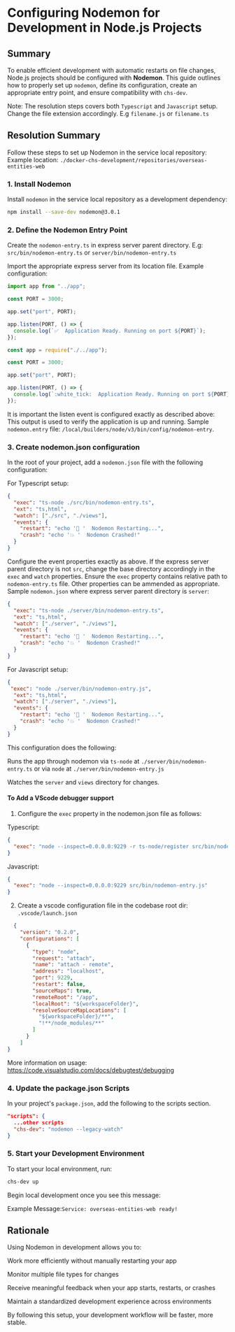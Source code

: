 # Configuring Nodemon for Development in Node.js Projects

## Summary

To enable efficient development with automatic restarts on file changes, Node.js projects should be configured with **Nodemon**. This guide outlines how to properly set up `nodemon`, define its configuration, create an appropriate entry point, and ensure compatibility with `chs-dev`.

Note: The resolution steps covers both `Typescript` and `Javascript` setup. Change the file extension accordingly.
E.g `filename.js` or `filename.ts`

## Resolution Summary

Follow these steps to set up Nodemon in the service local repository:
Example location: `./docker-chs-development/repositories/overseas-entities-web`

### 1. Install Nodemon

Install `nodemon` in the service local repository as a development dependency:

```bash
npm install --save-dev nodemon@3.0.1

```

### 2. Define the Nodemon Entry Point

Create the `nodemon-entry.ts` in express server parent directory.
E.g: `src/bin/nodemon-entry.ts` or `server/bin/nodemon-entry.ts`

Import the appropriate express server from its location file.
Example configuration:

```ts
import app from "../app";

const PORT = 3000;

app.set("port", PORT);

app.listen(PORT, () => {
  console.log(`✅  Application Ready. Running on port ${PORT}`);
});

```

```js
const app = require("./../app");

const PORT = 3000;

app.set("port", PORT);

app.listen(PORT, () => {
  console.log(`:white_tick:  Application Ready. Running on port ${PORT}`);
});

```

It is important the listen event is configured exactly as described above:
This output is used to verify the application is up and running.
Sample `nodemon.entry` file: `/local/builders/node/v3/bin/config/nodemon-entry`.


### 3. Create nodemon.json configuration
In the root of your project, add a `nodemon.json` file with the following configuration:

For Typescript setup:
```json
{
  "exec": "ts-node ./src/bin/nodemon-entry.ts",
  "ext": "ts,html",
  "watch": ["./src", "./views"],
  "events": {
    "restart": "echo '🔄 '  Nodemon Restarting...",
    "crash": "echo '💥 '  Nodemon Crashed!"
  }
}

```
Configure the event properties exactly as above. If the express server parent
directory is not `src`, change the base directory accordingly in the `exec`
and `watch` properties. Ensure the `exec` property contains relative path to `nodemon-entry.ts` file.
Other properties can be ammended as appropriate.
Sample `nodemon.json` where express server parent directory is `server`:

```json
{
  "exec": "ts-node ./server/bin/nodemon-entry.ts",
  "ext": "ts,html",
  "watch": ["./server", "./views"],
  "events": {
    "restart": "echo '🔄 '  Nodemon Restarting...",
    "crash": "echo '💥 '  Nodemon Crashed!"
  }
}

```

For Javascript setup:
```json
{
 "exec": "node ./server/bin/nodemon-entry.js",
  "ext": "ts,html",
  "watch": ["./server", "./views"],
  "events": {
    "restart": "echo '🔄 '  Nodemon Restarting...",
    "crash": "echo '💥 '  Nodemon Crashed!"
  }
}

```
This configuration does the following:

Runs the app through nodemon via `ts-node` at `./server/bin/nodemon-entry.ts` or via `node` at `./server/bin/nodemon-entry.js`

Watches the `server` and `views` directory for changes.

#### To Add a VScode debugger support
1. Configure the `exec` property in the nodemon.json file as follows:

Typescript:
```json
{
  "exec": "node --inspect=0.0.0.0:9229 -r ts-node/register src/bin/nodemon-entry.ts",
}
```
Javascript:
```json
{
  "exec": "node --inspect=0.0.0.0:9229 src/bin/nodemon-entry.js"
}
```
2. Create a vscode configuration file in the codebase root dir: `.vscode/launch.json`

```json
  {
    "version": "0.2.0",
    "configurations": [
      {
        "type": "node",
        "request": "attach",
        "name": "attach - remote",
        "address": "localhost",
        "port": 9229,
        "restart": false,
        "sourceMaps": true,
        "remoteRoot": "/app",
        "localRoot": "${workspaceFolder}",
        "resolveSourceMapLocations": [
          "${workspaceFolder}/**",
          "!**/node_modules/**"
        ]
      }
    ]
}

```
More information on usage: https://code.visualstudio.com/docs/debugtest/debugging


### 4. Update the package.json Scripts

In your project's `package.json`, add the following to the scripts section.

```json
"scripts": {
  ...other scripts
  "chs-dev": "nodemon --legacy-watch"
}
```

### 5. Start your Development Environment

To start your local environment, run:

```bash
chs-dev up

```
Begin local development once you see this message:

Example Message:`Service: overseas-entities-web ready!`



## Rationale
Using Nodemon in development allows you to:

Work more efficiently without manually restarting your app

Monitor multiple file types for changes

Receive meaningful feedback when your app starts, restarts, or crashes

Maintain a standardized development experience across environments

By following this setup, your development workflow will be faster,
more stable.

